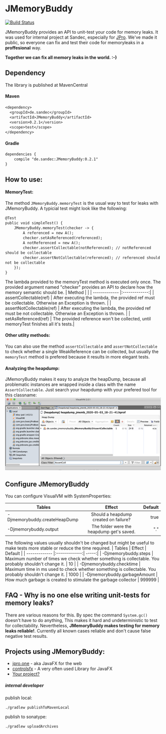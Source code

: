 # JMemoryBuddy
[![Build Status](https://travis-ci.com/Sandec/JMemoryBuddy.svg?branch=master)](https://travis-ci.com/Sandec/JMemoryBuddy)

JMemoryBuddy provides an API to unit-test your code for memory leaks.
It was used for internal project at Sandec, especially for [JPro](https://www.jpro.one/). 
We've made it public, so everyone can fix and test their code for memoryleaks in a **proffesional** way.

**Together we can fix all memory leaks in the world. :-)** 

## Dependency
The library is published at MavenCentral
#### Maven 
```
<dependency>
  <groupId>de.sandec</groupId>
  <artifactId>JMemoryBuddy</artifactId>
  <version>0.2.1</version>
  <scope>test</scope>
</dependency>
```

#### Gradle
```
dependencies {
    compile "de.sandec:JMemoryBuddy:0.2.1"
}
```

## How to use:

#### MemoryTest:

The method `JMemoryBuddy.memoryTest` is the usual way to test for leaks with JMemoryBuddy.
A typicial test might look like the following:
```
@Test
public void simpleTest() {
    JMemoryBuddy.memoryTest(checker -> {
        A referenced = new A();
        checker.setAsReferenced(referenced);
        A notReferenced = new A();
        checker.assertCollectable(notReferenced); // notReferenced should be collectable
        checker.assertNotCollectable(referenced); // referenced should not be collectable
    });
}
```

The lambda provided to the memoryTest method is executed only once. The provided argument named "checker" provides an API to declare how the memory semantic should be.
| Method        |            |
| ------------- |:-------------:|
| assertCollectable(ref)     | After executing the lambda, the provided ref must be collectable. Otherwise an Exception is thrown. |
| assertNotCollectable(ref)     | After executing the lambda, the provided ref must be not collectable. Otherwise an Exception is thrown. |
| setAsReferenced(ref)     | The provided reference won't be collected, until memoryTest finishes all it's tests.|

#### Other utlity methods:

You can also use the method `assertCollectable` and `assertNotCollectable` to check whether a single WeakReference can be collected, but usually the `memoryTest` method is prefered because it results in more elegant tests.


#### Analyzing the heapdump:
JMemoryBuddy makes it easy to analyze the heapDump, because all problematic instances are wrapped inside a class with the name `AssertCollectable`. Just search your heapdump with your prefered tool for this classname:
![visualvm](/screenshot-visualvm.png)





## Configure JMemoryBuddy

You can configure VisualVM with SystemProperties:

| Tables        | Effect           | Default  |
| ------------- |:-------------:| -----:|
| -Djmemorybuddy.createHeapDump    | Should a heapdump created on failure? | true |
| -Djmemorybuddy.output    | The folder were the heapdump get's saved. | "." |

The following values usually shouldn't be changed but might be useful to make tests more stable or reduce the time required.
| Tables        | Effect           | Default  |
| ------------- |:-------------:| -----:|
| -Djmemorybuddy.steps     | Maximum number of times we check whether something is collectable. You probably shouldn't change it. | 10 |
| -Djmemorybuddy.checktime | Maximum time in ms used to check whether something is collectable. You probably shouldn't change it. | 1000 |
| -Djmemorybuddy.garbageAmount     | How much garbage is created to stimulate the garbage collector | 999999 |



    
## FAQ - Why is no one else writing unit-tests for memory leaks?

There are various reasons for this. By spec the command `System.gc()` doesn't have to do anything, 
This makes it hard and undeterministic to test for collectability. Nevertheless, **JMemoryBuddy makes testing for memory leaks reliable!**. Currently all known cases reliable and don't cause false negative test results.


## Projects using JMemoryBuddy:
* [jpro.one](https://jpro.one/) - aka JavaFX for the web
* [controlsfx](https://github.com/controlsfx/controlsfx) - A very often used Library for JavaFX
* [Your project?](https://github.com/Sandec/JMemoryBuddy/pulls)

##### internal developer
publish local:
```
./gradlew publishToMavenLocal
```

publish to sonatype:
```
./gradlew uploadArchives
```
